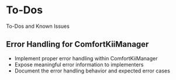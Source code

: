 # To-Dos
To-Dos and Known Issues

## Error Handling for ComfortKiiManager
* Implement proper error handling within ComfortKiiManager
* Expose meaningful error information to implementers
* Document the error handling behavior and expected error cases
